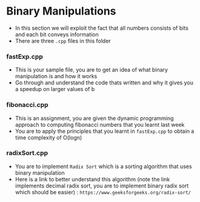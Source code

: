 # Binary Manipulations
- In this section we will exploit the fact that all numbers consists of bits and each bit conveys information
- There are three `.cpp` files in this folder
### fastExp.cpp
- This is your sample file, you are to get an idea of what binary manipulation is and how it works
- Go through and understand the code thats written and why it gives you a speedup on larger values of b
### fibonacci.cpp
- This is an assignment, you are given the dynamic programming approach to computing fibonacci numbers that you learnt last week
- You are to apply the principles that you learnt in `fastExp.cpp` to obtain a time complexity of O(logn)
### radixSort.cpp
- You are to implement `Radix Sort` which is a sorting algorithm that uses binary manipulation
- Here is a link to better understand this algorithm (note the link implements decimal radix sort, you are to implement binary radix sort which should be easier) : `https://www.geeksforgeeks.org/radix-sort/`